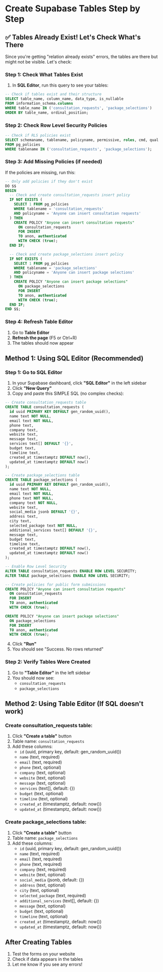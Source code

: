 # Create Supabase Tables Step by Step

## ✅ Tables Already Exist! Let's Check What's There

Since you're getting "relation already exists" errors, the tables are there but might not be visible. Let's check:

### Step 1: Check What Tables Exist
1. In **SQL Editor**, run this query to see your tables:

```sql
-- Check if tables exist and their structure
SELECT table_name, column_name, data_type, is_nullable
FROM information_schema.columns 
WHERE table_name IN ('consultation_requests', 'package_selections')
ORDER BY table_name, ordinal_position;
```

### Step 2: Check Row Level Security Policies
```sql
-- Check if RLS policies exist
SELECT schemaname, tablename, policyname, permissive, roles, cmd, qual
FROM pg_policies 
WHERE tablename IN ('consultation_requests', 'package_selections');
```

### Step 3: Add Missing Policies (if needed)
If the policies are missing, run this:

```sql
-- Only add policies if they don't exist
DO $$
BEGIN
  -- Check and create consultation_requests insert policy
  IF NOT EXISTS (
    SELECT 1 FROM pg_policies 
    WHERE tablename = 'consultation_requests' 
    AND policyname = 'Anyone can insert consultation requests'
  ) THEN
    CREATE POLICY "Anyone can insert consultation requests"
      ON consultation_requests
      FOR INSERT
      TO anon, authenticated
      WITH CHECK (true);
  END IF;

  -- Check and create package_selections insert policy
  IF NOT EXISTS (
    SELECT 1 FROM pg_policies 
    WHERE tablename = 'package_selections' 
    AND policyname = 'Anyone can insert package selections'
  ) THEN
    CREATE POLICY "Anyone can insert package selections"
      ON package_selections
      FOR INSERT
      TO anon, authenticated
      WITH CHECK (true);
  END IF;
END $$;
```

### Step 4: Refresh Table Editor
1. Go to **Table Editor**
2. **Refresh the page** (F5 or Ctrl+R)
3. The tables should now appear

## Method 1: Using SQL Editor (Recommended)

### Step 1: Go to SQL Editor
1. In your Supabase dashboard, click **"SQL Editor"** in the left sidebar
2. Click **"New Query"**
3. Copy and paste this SIMPLE SQL (no complex checks):

```sql
-- Create consultation_requests table
CREATE TABLE consultation_requests (
  id uuid PRIMARY KEY DEFAULT gen_random_uuid(),
  name text NOT NULL,
  email text NOT NULL,
  phone text,
  company text,
  website text,
  message text,
  services text[] DEFAULT '{}',
  budget text,
  timeline text,
  created_at timestamptz DEFAULT now(),
  updated_at timestamptz DEFAULT now()
);

-- Create package_selections table
CREATE TABLE package_selections (
  id uuid PRIMARY KEY DEFAULT gen_random_uuid(),
  name text NOT NULL,
  email text NOT NULL,
  phone text NOT NULL,
  company text NOT NULL,
  website text,
  social_media jsonb DEFAULT '{}',
  address text,
  city text,
  selected_package text NOT NULL,
  additional_services text[] DEFAULT '{}',
  message text,
  budget text,
  timeline text,
  created_at timestamptz DEFAULT now(),
  updated_at timestamptz DEFAULT now()
);

-- Enable Row Level Security
ALTER TABLE consultation_requests ENABLE ROW LEVEL SECURITY;
ALTER TABLE package_selections ENABLE ROW LEVEL SECURITY;

-- Create policies for public form submissions
CREATE POLICY "Anyone can insert consultation requests"
  ON consultation_requests
  FOR INSERT
  TO anon, authenticated
  WITH CHECK (true);

CREATE POLICY "Anyone can insert package selections"
  ON package_selections
  FOR INSERT
  TO anon, authenticated
  WITH CHECK (true);
```

4. Click **"Run"**
5. You should see "Success. No rows returned"

### Step 2: Verify Tables Were Created
1. Go to **"Table Editor"** in the left sidebar
2. You should now see:
   - `consultation_requests`
   - `package_selections`

## Method 2: Using Table Editor (If SQL doesn't work)

### Create consultation_requests table:
1. Click **"Create a table"** button
2. Table name: `consultation_requests`
3. Add these columns:
   - `id` (uuid, primary key, default: gen_random_uuid())
   - `name` (text, required)
   - `email` (text, required)
   - `phone` (text, optional)
   - `company` (text, optional)
   - `website` (text, optional)
   - `message` (text, optional)
   - `services` (text[], default: {})
   - `budget` (text, optional)
   - `timeline` (text, optional)
   - `created_at` (timestamptz, default: now())
   - `updated_at` (timestamptz, default: now())

### Create package_selections table:
1. Click **"Create a table"** button
2. Table name: `package_selections`
3. Add these columns:
   - `id` (uuid, primary key, default: gen_random_uuid())
   - `name` (text, required)
   - `email` (text, required)
   - `phone` (text, required)
   - `company` (text, required)
   - `website` (text, optional)
   - `social_media` (jsonb, default: {})
   - `address` (text, optional)
   - `city` (text, optional)
   - `selected_package` (text, required)
   - `additional_services` (text[], default: {})
   - `message` (text, optional)
   - `budget` (text, optional)
   - `timeline` (text, optional)
   - `created_at` (timestamptz, default: now())
   - `updated_at` (timestamptz, default: now())

## After Creating Tables
1. Test the forms on your website
2. Check if data appears in the tables
3. Let me know if you see any errors!